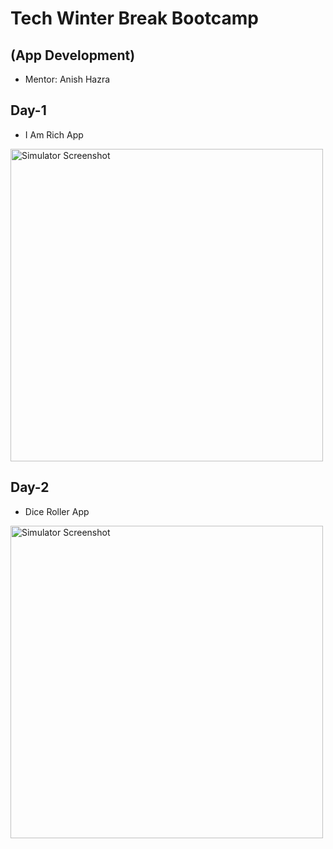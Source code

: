 # Tech Winter Break Bootcamp
## (App Development)
- Mentor: Anish Hazra

## Day-1
- I Am Rich App
<img src="https://github.com/user-attachments/assets/4c8f80d1-885c-470c-94ea-09d21cdee9f2" alt="Simulator Screenshot" height="500">

## Day-2
- Dice Roller App
<img src="https://github.com/user-attachments/assets/498cb4e5-5f70-45b1-89ce-924ed427544f" alt="Simulator Screenshot" height="500">

